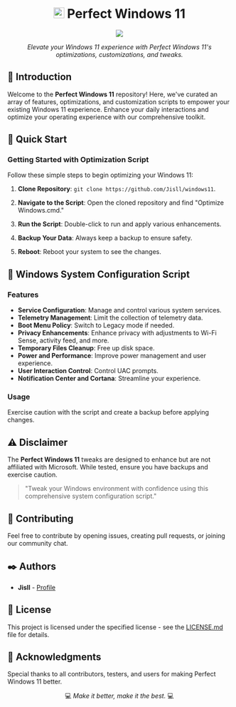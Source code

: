 <h1 align="center"><img width="24px" src="https://images.pling.com/img/00/00/64/66/02/1700514/11.png"> Perfect Windows 11</h1>
<p align="center">
		<img src="https://cdn.discordapp.com/attachments/1010222261250293841/1141472708668948500/output-onlinepngtools.png">
</p> 

<p align="center"><em>Elevate your Windows 11 experience with Perfect Windows 11's optimizations, customizations, and tweaks.</em></p>

## 🎁 Introduction

Welcome to the **Perfect Windows 11** repository! Here, we've curated an array of features, optimizations, and customization scripts to empower your existing Windows 11 experience. Enhance your daily interactions and optimize your operating experience with our comprehensive toolkit.

## 🚀 Quick Start

### Getting Started with Optimization Script

Follow these simple steps to begin optimizing your Windows 11:

1. **Clone Repository**: `git clone https://github.com/Jisll/windows11`.

2. **Navigate to the Script**: Open the cloned repository and find "Optimize Windows.cmd."

3. **Run the Script**: Double-click to run and apply various enhancements.

4. **Backup Your Data**: Always keep a backup to ensure safety.

5. **Reboot**: Reboot your system to see the changes.

## 📑 Windows System Configuration Script

### Features

- **Service Configuration**: Manage and control various system services.
- **Telemetry Management**: Limit the collection of telemetry data.
- **Boot Menu Policy**: Switch to Legacy mode if needed.
- **Privacy Enhancements**: Enhance privacy with adjustments to Wi-Fi Sense, activity feed, and more.
- **Temporary Files Cleanup**: Free up disk space.
- **Power and Performance**: Improve power management and user experience.
- **User Interaction Control**: Control UAC prompts.
- **Notification Center and Cortana**: Streamline your experience.

### Usage

Exercise caution with the script and create a backup before applying changes.

## ⚠️ Disclaimer

The **Perfect Windows 11** tweaks are designed to enhance but are not affiliated with Microsoft. While tested, ensure you have backups and exercise caution.

> "Tweak your Windows environment with confidence using this comprehensive system configuration script."

## 🤝 Contributing

Feel free to contribute by opening issues, creating pull requests, or joining our community chat.

## ✒️ Authors

- **Jisll** - [Profile](https://github.com/Jisll)

## 📜 License

This project is licensed under the specified license - see the [LICENSE.md](LICENSE.md) file for details.

## 🌟 Acknowledgments

Special thanks to all contributors, testers, and users for making Perfect Windows 11 better.

<p align="center">💻 <em>Make it better, make it the best.</em> 💻</p>
